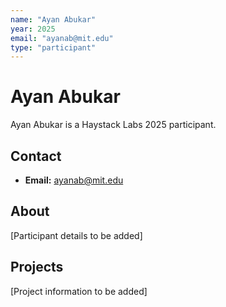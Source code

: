 ```yaml
---
name: "Ayan Abukar"
year: 2025
email: "ayanab@mit.edu"
type: "participant"
---
```


# Ayan Abukar

Ayan Abukar is a Haystack Labs 2025 participant.

## Contact
- **Email:** ayanab@mit.edu

## About

[Participant details to be added]

## Projects

[Project information to be added] 